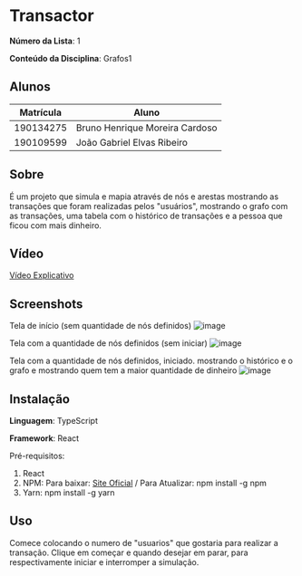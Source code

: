 # Transactor

**Número da Lista**: 1<br>

**Conteúdo da Disciplina**: Grafos1<br>

## Alunos

| Matrícula | Aluno                          |
| --------- | -----                          |
| 190134275 | Bruno Henrique Moreira Cardoso |
| 190109599 | João Gabriel Elvas Ribeiro     |

## Sobre

É um projeto que simula e mapia através de nós e arestas mostrando as transações que foram realizadas pelos "usuários", mostrando o grafo com as transações, uma tabela com o histórico de transações e a pessoa que ficou com mais dinheiro.

## Vídeo

[Vídeo Explicativo](https://www.youtube.com/watch?v=OjwMvEU5LWw)

## Screenshots
Tela de início (sem quantidade de nós definidos)
![image](https://user-images.githubusercontent.com/71887485/235544877-bc7dc701-09ef-42c5-90d3-e54d162e2dd8.png)

Tela com a quantidade de nós definidos (sem iniciar)
![image](https://user-images.githubusercontent.com/71887485/235545063-cfa27300-e361-4e6f-997a-ae78ed891e74.png)

Tela com a quantidade de nós definidos, iniciado. mostrando o histórico e o grafo e mostrando quem tem a maior quantidade de dinheiro
![image](https://user-images.githubusercontent.com/71887485/235545202-112c5866-21c7-4abd-a40b-6b4ebd7a078f.png)



## Instalação

**Linguagem**: TypeScript<br>

**Framework**: React<br>

Pré-requisitos:
1. React
2. NPM: Para baixar: [Site Oficial]( https://nodejs.org/en) / Para Atualizar: npm install -g npm
3. Yarn: npm install -g yarn

## Uso

Comece colocando o numero de "usuarios" que gostaria para realizar a transação. Clique em começar e quando desejar em parar, para respectivamente iniciar e interromper a simulação.
